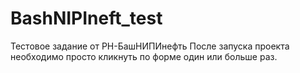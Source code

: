 # BashNIPIneft_test
Тестовое задание от  РН-БашНИПИнефть
После запуска проекта необходимо просто кликнуть по форме один или больше раз.

